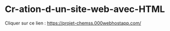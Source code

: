 # Cr-ation-d-un-site-web-avec-HTML

Cliquer sur ce lien :
                        https://projet-chemss.000webhostapp.com/
